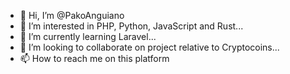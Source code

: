 - 👋 Hi, I’m @PakoAnguiano
- 👀 I’m interested in PHP, Python, JavaScript and Rust...
- 🌱 I’m currently learning Laravel...
- 💞️ I’m looking to collaborate on project relative to Cryptocoins...
- 📫 How to reach me on this platform

